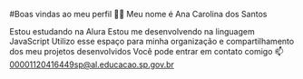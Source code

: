 #Boas vindas ao meu perfil 💙💙
Meu nome é Ana Carolina dos Santos

Estou estudando na Alura
Estou me desenvolvendo na linguagem JavaScript
Utilizo esse espaço para minha organização e compartilhamento dos meu projetos desenvolvidos
Você pode entrar em contato comigo 📫
00001120416449sp@al.educacao.sp.gov.br

